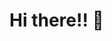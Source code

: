 # Hi there!! 👋

<!--
**sebastiandalmaso/sebastiandalmaso** is a ✨ _special_ ✨ repository because its `README.md` (this file) appears on your GitHub profile.

- ⚡ I'm an electronic engineering student at Universidad Tecnológica Nacional Facultad Regional Mendoza.
- 💬 Languages: Spanish / English
- 🤔 I'm interested in projects that fuse electronics and audio!

-->
